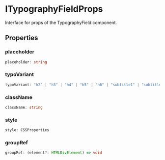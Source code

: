 # ITypographyFieldProps

Interface for props of the TypographyField component.

## Properties

### placeholder

```ts
placeholder: string
```

### typoVariant

```ts
typoVariant: "h2" | "h3" | "h4" | "h5" | "h6" | "subtitle1" | "subtitle2" | "body1" | "body2"
```

### className

```ts
className: string
```

### style

```ts
style: CSSProperties
```

### groupRef

```ts
groupRef: (element?: HTMLDivElement) => void
```
